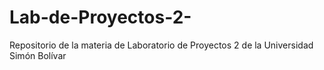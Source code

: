 # Lab-de-Proyectos-2-
Repositorio de la materia de Laboratorio de Proyectos 2 de la Universidad Simón Bolívar 
